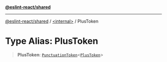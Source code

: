 [**@eslint-react/shared**](../../README.md)

***

[@eslint-react/shared](../../README.md) / [\<internal\>](../README.md) / PlusToken

# Type Alias: PlusToken

> **PlusToken**: [`PunctuationToken`](../interfaces/PunctuationToken.md)\<[`PlusToken`](../enumerations/SyntaxKind.md#plustoken)\>

